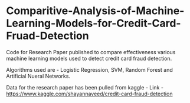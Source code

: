 # Comparitive-Analysis-of-Machine-Learning-Models-for-Credit-Card-Fruad-Detection

Code for Research Paper published to compare effectiveness various machine learning models used to detect credit card fraud detection. 

Algorithms used are - Logistic Regression, SVM, Random Forest and Artificial Nueral Networks. 

Data for the research paper has been pulled from kaggle - 
Link - https://www.kaggle.com/shayannaveed/credit-card-fraud-detection

